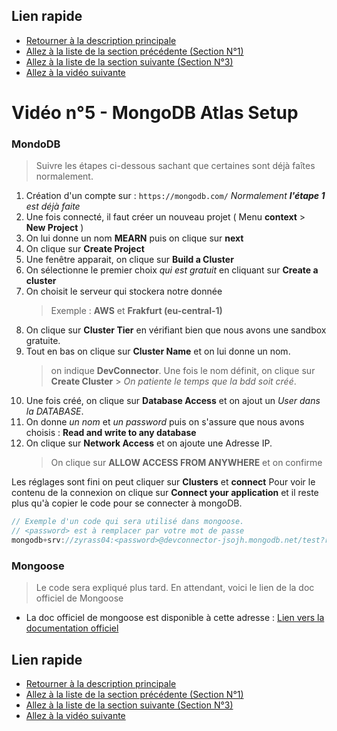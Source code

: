 ## Lien rapide

-   [Retourner à la description principale](../../README.md)
-   [Allez à la liste de la section précédente (Section N°1)](../section_1/section_1.md)
-   [Allez à la liste de la section suivante (Section N°3)](../section_2/section_2.md)
-   [Allez à la vidéo suivante](./video_6.md)

# Vidéo n°5 - MongoDB Atlas Setup

### MondoDB

> Suivre les étapes ci-dessous sachant que certaines sont déjà faîtes normalement.

1. Création d'un compte sur : `https://mongodb.com/` _Normalement **l'étape 1** est déjà faite_
2. Une fois connecté, il faut créer un nouveau projet ( Menu **context** > **New Project** )
3. On lui donne un nom **MEARN** puis on clique sur **next**
4. On clique sur **Create Project**
5. Une fenêtre apparait, on clique sur **Build a Cluster**
6. On sélectionne le premier choix _qui est gratuit_ en cliquant sur **Create a cluster**
7. On choisit le serveur qui stockera notre donnée
    > Exemple : **AWS** et **Frakfurt (eu-central-1)**
8. On clique sur **Cluster Tier** en vérifiant bien que nous avons une sandbox gratuite.
9. Tout en bas on clique sur **Cluster Name** et on lui donne un nom.
    > on indique **DevConnector**.
    > Une fois le nom définit, on clique sur **Create Cluster** > _On patiente le temps que la bdd soit créé_.
10. Une fois créé, on clique sur **Database Access** et on ajout un _User dans la DATABASE_.
11. On donne _un nom_ et _un password_ puis on s'assure que nous avons choisis : **Read and write to any database**
12. On clique sur **Network Access** et on ajoute une Adresse IP.
    > On clique sur **ALLOW ACCESS FROM ANYWHERE** et on confirme

Les réglages sont fini on peut cliquer sur **Clusters** et **connect**
Pour voir le contenu de la connexion on clique sur **Connect your application** et il reste plus qu'à copier le code pour se connecter à mongoDB.

```js
// Exemple d'un code qui sera utilisé dans mongoose.
// <password> est à remplacer par votre mot de passe
mongodb+srv://zyrass04:<password>@devconnector-jsojh.mongodb.net/test?retryWrites=true&w=majority
```

### Mongoose

> Le code sera expliqué plus tard. En attendant, voici le lien de la doc officiel de Mongoose

-   La doc officiel de mongoose est disponible à cette adresse : [Lien vers la documentation officiel](https://mongoosejs.com/)

## Lien rapide

-   [Retourner à la description principale](../../README.md)
-   [Allez à la liste de la section précédente (Section N°1)](../section_1/section_1.md)
-   [Allez à la liste de la section suivante (Section N°3)](../section_2/section_2.md)
-   [Allez à la vidéo suivante](./video_6.md)
